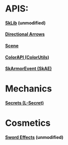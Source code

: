 # APIS:
#### [SkLib](https://www.spigotmc.org/resources/sklib-skript-api.85911/) (unmodified)
#### [Directional Arrows](https://www.spigotmc.org/resources/directionalarrows-api.83341/)
#### [Scene](https://www.spigotmc.org/resources/scenes-skript.80921/)
#### [ColorAPI (ColorUtils)](https://forums.skunity.com/threads/colorutils-1-16.12134/)
#### [SkArmorEvent (SkAE)](https://skript.pl/temat/43209-skarmorevent-event-zak%C5%82adania-i-zdejmowania-zbroi-w-skript/)

# Mechanics
#### [Secrets (L-Secret)](https://www.spigotmc.org/resources/l-secret-create-your-own-secrets.80490/)

# Cosmetics
#### [Sword Effects](https://www.spigotmc.org/resources/sword-effects.39384/updates) (unmodified)
